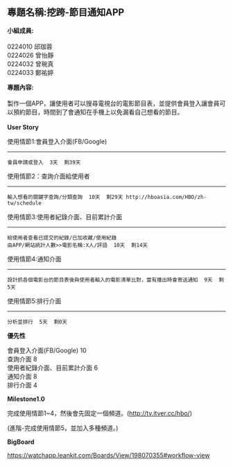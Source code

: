 ## 專題名稱:挖跨-節目通知APP ##
**小組成員:**<br><br>
0224010 邱珈蓉<br>0224026 曾怡靜<br>0224032 曾琬真<br>0224033 鄭祐婷

**專題內容:** <br><br>
製作一個APP，讓使用者可以搜尋電視台的電影節目表，並提供會員登入讓會員可以預約節目，時間到了會通知在手機上以免漏看自己想看的節目。<br>
<br>**User Story**

使用情節1:會員登入介面(FB/Google)
****
    會員申請或登入  3天  剩39天
使用情節2：查詢介面給使用者
****
    輸入想看的關鍵字查詢/分類查詢  10天  剩29天 http://hboasia.com/HBO/zh-tw/schedule
使用情節3:使用者紀錄介面、目前累計介面
****
    給使用者查看已提交的紀錄/已加收藏/使用紀錄  
    由APP/網站統計人數>>電影名稱:X人/評語  10天  剩14天
使用情節4:通知介面
****
    設計抓各個電影台的節目表後與使用者輸入的電影清單比對，當有播出時會寄送通知  9天  剩5天
使用情節5:排行介面
****
    分析並排行  5天  剩0天

**優先性**

會員登入介面(FB/Google) 10<br>
查詢介面 8<br>
使用者紀錄介面、目前累計介面 6<br>
通知介面 8<br>
排行介面 4<br>

**Milestone1.0**

完成使用情節1~4，然後會先固定一個頻道。(http://tv.itver.cc/hbo/)

(進階-完成使用情節5，並加入多種頻道。)

**BigBoard**

https://watchapp.leankit.com/Boards/View/198070355#workflow-view
